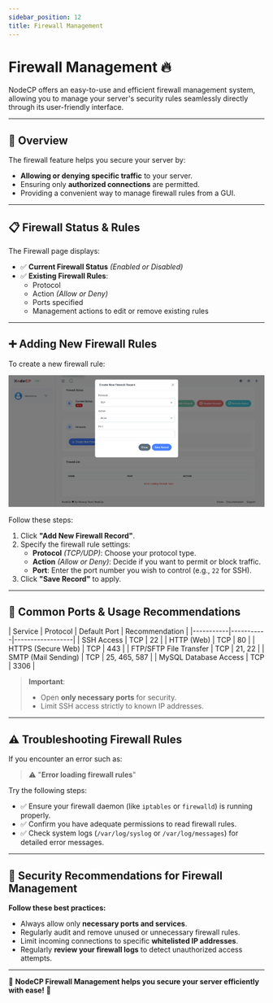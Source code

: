 ```yaml
---
sidebar_position: 12
title: Firewall Management
---
```


# Firewall Management 🔥

NodeCP offers an easy-to-use and efficient firewall management system, allowing you to manage your server's security rules seamlessly directly through its user-friendly interface.

---

## 🔐 Overview

The firewall feature helps you secure your server by:

- **Allowing or denying specific traffic** to your server.
- Ensuring only **authorized connections** are permitted.
- Providing a convenient way to manage firewall rules from a GUI.

---

## 📋 Firewall Status & Rules


The Firewall page displays:

- ✅ **Current Firewall Status** *(Enabled or Disabled)*
- ✅ **Existing Firewall Rules**:
  - Protocol
  - Action *(Allow or Deny)*
  - Ports specified
  - Management actions to edit or remove existing rules

---

## ➕ Adding New Firewall Rules

To create a new firewall rule:

![Add Firewall Rule](../../static/img/screens/firewall.png)

Follow these steps:

1. Click **"Add New Firewall Record"**.
2. Specify the firewall rule settings:
   - **Protocol** *(TCP/UDP)*: Choose your protocol type.
   - **Action** *(Allow or Deny)*: Decide if you want to permit or block traffic.
   - **Port**: Enter the port number you wish to control (e.g., `22` for SSH).
3. Click **"Save Record"** to apply.

---

## 🔑 Common Ports & Usage Recommendations

| Service | Protocol | Default Port | Recommendation |
|-----------|-----------|------------------|
| SSH Access | TCP | 22 |
| HTTP (Web) | TCP | 80 |
| HTTPS (Secure Web) | TCP | 443 |
| FTP/SFTP File Transfer | TCP | 21, 22 |
| SMTP (Mail Sending) | TCP | 25, 465, 587 |
| MySQL Database Access | TCP | 3306 |

> **Important**: 
> - Open **only necessary ports** for security.
> - Limit SSH access strictly to known IP addresses.

---

## ⚠️ Troubleshooting Firewall Rules

If you encounter an error such as:

> ⚠️ "**Error loading firewall rules**"

Try the following steps:

- ✅ Ensure your firewall daemon (like `iptables` or `firewalld`) is running properly.
- ✅ Confirm you have adequate permissions to read firewall rules.
- ✅ Check system logs (`/var/log/syslog` or `/var/log/messages`) for detailed error messages.

---

## 🔐 Security Recommendations for Firewall Management

**Follow these best practices:**

- Always allow only **necessary ports and services**.
- Regularly audit and remove unused or unnecessary firewall rules.
- Limit incoming connections to specific **whitelisted IP addresses**.
- Regularly **review your firewall logs** to detect unauthorized access attempts.

---

🎯 **NodeCP Firewall Management helps you secure your server efficiently with ease!** 🚀

